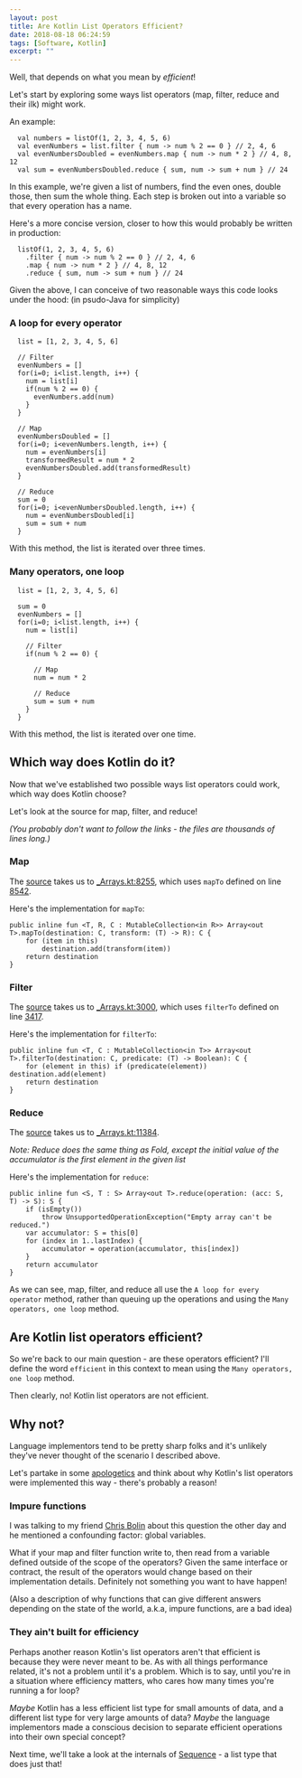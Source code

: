 ```yaml
---
layout: post
title: Are Kotlin List Operators Efficient?
date: 2018-08-18 06:24:59
tags: [Software, Kotlin]
excerpt: ""
---
```


Well, that depends on what you mean by _efficient_!

Let's start by exploring some ways list operators (map, filter, reduce and their ilk) might work.

An example:

```
  val numbers = listOf(1, 2, 3, 4, 5, 6)
  val evenNumbers = list.filter { num -> num % 2 == 0 } // 2, 4, 6
  val evenNumbersDoubled = evenNumbers.map { num -> num * 2 } // 4, 8, 12
  val sum = evenNumbersDoubled.reduce { sum, num -> sum + num } // 24
```

In this example, we're given a list of numbers, find the even ones, double those, then sum the whole thing.
Each step is broken out into a variable so that every operation has a name.

Here's a more concise version, closer to how this would probably be written in production:

```
  listOf(1, 2, 3, 4, 5, 6)
    .filter { num -> num % 2 == 0 } // 2, 4, 6
    .map { num -> num * 2 } // 4, 8, 12
    .reduce { sum, num -> sum + num } // 24
```

Given the above, I can conceive of two reasonable ways this code looks under the hood:
(in psudo-Java for simplicity)

### A loop for every operator

```
  list = [1, 2, 3, 4, 5, 6]

  // Filter
  evenNumbers = []
  for(i=0; i<list.length, i++) {
    num = list[i]
    if(num % 2 == 0) {
      evenNumbers.add(num)
    }
  }

  // Map
  evenNumbersDoubled = []
  for(i=0; i<evenNumbers.length, i++) {
    num = evenNumbers[i]
    transformedResult = num * 2
    evenNumbersDoubled.add(transformedResult)
  }

  // Reduce
  sum = 0
  for(i=0; i<evenNumbersDoubled.length, i++) {
    num = evenNumbersDoubled[i]
    sum = sum + num
  }
```

With this method, the list is iterated over three times.

### Many operators, one loop

```
  list = [1, 2, 3, 4, 5, 6]

  sum = 0
  evenNumbers = []
  for(i=0; i<list.length, i++) {
    num = list[i]

    // Filter
    if(num % 2 == 0) {

      // Map
      num = num * 2

      // Reduce
      sum = sum + num
    }
  }
```

With this method, the list is iterated over one time.

## Which way does Kotlin do it?

Now that we've established two possible ways list operators could work, which way does Kotlin choose?

Let's look at the source for map, filter, and reduce!

_(You probably don't want to follow the links - the files are thousands of lines long.)_

### Map

The [source](https://kotlinlang.org/api/latest/jvm/stdlib/kotlin.collections/map.html) takes us to [\_Arrays.kt:8255](https://github.com/JetBrains/kotlin/blob/1.2.60/libraries/stdlib/common/src/generated/_Arrays.kt#L8225), which uses `mapTo` defined on line [8542](https://github.com/JetBrains/kotlin/blob/1.2.60/libraries/stdlib/common/src/generated/_Arrays.kt#L8542).

Here's the implementation for `mapTo`:

```
public inline fun <T, R, C : MutableCollection<in R>> Array<out T>.mapTo(destination: C, transform: (T) -> R): C {
    for (item in this)
        destination.add(transform(item))
    return destination
}
```

### Filter

The [source](https://kotlinlang.org/api/latest/jvm/stdlib/kotlin.collections/filter.html) takes us to [\_Arrays.kt:3000](https://github.com/JetBrains/kotlin/blob/1.2.60/libraries/stdlib/common/src/generated/_Arrays.kt#L3000), which uses `filterTo` defined on line [3417](https://github.com/JetBrains/kotlin/blob/1.2.60/libraries/stdlib/common/src/generated/_Arrays.kt#L3417).

Here's the implementation for `filterTo`:

```
public inline fun <T, C : MutableCollection<in T>> Array<out T>.filterTo(destination: C, predicate: (T) -> Boolean): C {
    for (element in this) if (predicate(element)) destination.add(element)
    return destination
}
```

### Reduce

The [source](https://kotlinlang.org/api/latest/jvm/stdlib/kotlin.collections/reduce.html) takes us to [\_Arrays.kt:11384](https://github.com/JetBrains/kotlin/blob/1.2.60/libraries/stdlib/common/src/generated/_Arrays.kt#L11384).

_Note: Reduce does the same thing as Fold, except the initial value of the accumulator is the first element in the given list_

Here's the implementation for `reduce`:

```
public inline fun <S, T : S> Array<out T>.reduce(operation: (acc: S, T) -> S): S {
    if (isEmpty())
        throw UnsupportedOperationException("Empty array can't be reduced.")
    var accumulator: S = this[0]
    for (index in 1..lastIndex) {
        accumulator = operation(accumulator, this[index])
    }
    return accumulator
}
```

As we can see, map, filter, and reduce all use the `A loop for every operator` method, rather than queuing up the operations and using the `Many operators, one loop` method.

## Are Kotlin list operators efficient?

So we're back to our main question - are these operators efficient?
I'll define the word `efficient` in this context to mean using the `Many operators, one loop` method.

Then clearly, no! Kotlin list operators are not efficient.

## Why not?

Language implementors tend to be pretty sharp folks and it's unlikely they've never thought of the scenario I described above.

Let's partake in some [apologetics](https://www.google.com/search?q=apologetics&oq=apologetics&aqs=chrome..69i57j0l5.1969j0j7&sourceid=chrome&ie=UTF-8) and think about why Kotlin's list operators were implemented this way - there's probably a reason!

### Impure functions

I was talking to my friend [Chris Bolin](https://twitter.com/bolinchris?lang=en) about this question the other day and he mentioned a confounding factor: global variables.

What if your map and filter function write to, then read from a variable defined outside of the scope of the operators? Given the same interface or contract, the result of the operators would change based on their implementation details. Definitely not something you want to have happen!

(Also a description of why functions that can give different answers depending on the state of the world, a.k.a, impure functions, are a bad idea)

### They ain't built for efficiency

Perhaps another reason Kotlin's list operators aren't that efficient is because they were never meant to be. As with all things performance related, it's not a problem until it's a problem. Which is to say, until you're in a situation where efficiency matters, who cares how many times you're running a for loop?

_Maybe_ Kotlin has a less efficient list type for small amounts of data, and a different list type for very large amounts of data? _Maybe_ the language implementors made a conscious decision to separate efficient operations into their own special concept?

Next time, we'll take a look at the internals of [Sequence](https://kotlinlang.org/api/latest/jvm/stdlib/kotlin.sequences/-sequence/index.html) - a list type that does just that!
